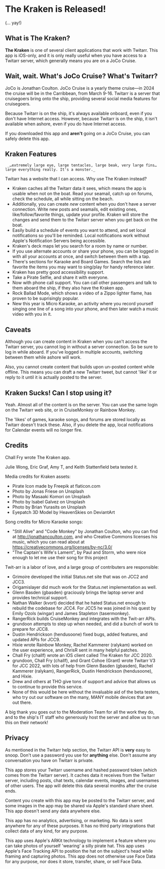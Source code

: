 # The Kraken is Released! #

(... yay!)

## What is The Kraken? ##

**The Kraken** is one of several client applications that work with Twitarr. This app is iOS-only, and it is only really useful when you have access to a Twitarr server, which generally means you are on a JoCo Cruise. 

## Wait, wait. What's JoCo Cruise? What's Twitarr? ##

JoCo is Jonathan Coulton. JoCo Cruise is a yearly theme cruise—in 2024 the cruise will be in the Carribbean, from March 9-16. Twitarr is a server that cruisegoers bring onto the ship, providing several social media features for cruisegoers.

Because Twitarr is on the ship, it's always available onboard, even if you don't have Internet access. However, because Twitarr is on the ship, it isn't available when ashore, even if you do have Internet access.

If you downloaded this app and **aren't** going on a JoCo Cruise, you can safely delete this app.

## Kraken Features ##

	 _…extremely large eye, large tentacles, large beak, very large fins…large everything really. It's a monster._

Twitarr has a website that I can access. Why use The Kraken instead?

 - Kraken caches all the Twitarr data it sees, which means the app is usable when not on the boat. Read your seamail, catch up on forums, check the schedule, all while sitting on the beach.
 - Additionally, you can create _new_ content when you don't have a server connection. Write new posts and seamails, edit existing ones, like/follow/favorite things, update your profile. Kraken will store the changes and send them to the Twitarr server when you get back on the boat.
 - Easily build a schedule of events you want to attend, and set local notifications so you'll be reminded. Local notifications work without Apple's Notification Servers being accessible.
 - Kraken's deck maps let you search for a room by name or number.
 - If you use alternate accounts or share your phone, you can be logged in with all your accounts at once, and switch between them with a tap.
 - There's sections for Karaoke and Board Games. Search the lists and favorite the items you may want to sing/play for handy reference later.
 - Kraken has pretty good accessibility support.
 - Take a Pirate Selfie, and share it with everyone.
 - Now with phone call support. You can call other passengers and talk to them aboard the ship, if they also have the Kraken app. 
 - Rock Ballad Mode, which shows a video of a Zippo lighter flame, has proven to be suprisingly popular.
 - New this year is Micro Karaoke, an activity where you record yourself singing one line of a song into your phone, and then later watch a music video with you in it.


## Caveats ##

Although you can create content in Kraken when you can't access the Twitarr server, you cannot log in without a server connection. So be sure to log in while aboard. If you've logged in multiple accounts, switching between them while ashore will work.

Also, you cannot create content that builds upon un-posted content while offline. This means you can draft a new Twitarr tweet, but cannot 'like' it or reply to it until it is actually posted to the server.

## Kraken Sucks! Can I stop using it? ##

Yeah. Almost all of the content is on the server. You can use the same login on the Twitarr web site, or in CruiseMonkey or Rainbow Monkey. 

The 'likes' of games, karaoke songs, and forums are stored locally as Twitarr doesn't track these. Also, if you delete the app, local notifications for Calendar events will no longer fire.

## Credits ##

Chall Fry wrote The Kraken app.

Julie Wong, Eric Graf, Amy T, and Keith Stattenfield beta tested it.

Media credits for Kraken assets:
 - Pirate Icon made by Freepik at flaticon.com
 - Photo by Jonas Friese on Unsplash
 - Photo by Masaaki Komori on Unsplash
 - Photo by Isabel Galvez on Unsplash
 - Photo by Brian Yurasits on Unsplash
 - Eyepatch 3D Model by HeavenSkies on DeviantArt

Song credits for Micro Karaoke songs:
  - "Still Alive" and "Code Monkey" by Jonathan Coulton, who you can find at http://jonathancoulton.com, and who Creative Commons licenses his music, which you can read about at https://creativecommons.org/licenses/by-nc/3.0/
  - "The Captain's Wife's Lament", by Paul and Storm, who were nice enough to let me use their song for this project


Twit-arr is a labor of love, and a large group of contributers are responsible:
- Grimoire developed the initial Status.net site that was on JCC2 and JCC3.
- Origamislayer did much work for the Status.net implementation as well.
- Glenn Basden (gbasden) graciously brings the laptop server and provides technical support.
- Nathan Walker (kvort) decided that he hated Status.net enough to rebuild the codebase for JCC4. For JCC5 he was joined in his quest 
by Emily Ozols (wingar) and James Stapleton (tasermonkey).
- RangerRick builds CruiseMonkey and integrates with the Twit-arr APIs.
- grundoon attempts to step up when needed, and did a bunch of work to prepare for JCC8.
- Dustin Hendrickson (hendusoone) fixed bugs, added features, and updated APIs for JCC9.
- Hixie wrote Rainbow Monkey, Rachel Kammerer (ralykam) worked on the user experience, and ChrisR sent in many helpful patches.
- Chall Fry (challf) wrote an iOS client called The Kraken for JCC 2020.
- grundoon, Chall Fry (challf), and Grant Cohoe (Grant) wrote Twitarr V3 for JCC 2022, with lots of help from Glenn Basden (gbasden), 
Rachel Kammerer (ralykam), RangerRick, Dustin Hendrickson (hendusoone), and Hixie.
- Drew and others at THO give tons of support and advice that allows us to continue to provide this service.
- None of this would be here without the invaluable aid of the beta testers, who try out our software on the many, MANY mobile devices 
that are out there.

A big thank you goes out to the Moderation Team for all the work they do, and to the ship's IT staff who generously host the server and allow us to run this on their network!

## Privacy ##

As mentioned in the Twitarr help section, the Twitarr API is **very** easy to snoop. Don't use a password you use for **anything** else. Don't assume any conversation you have on Twitarr is private.

This app stores your Twitarr username and hashed password token (which comes from the Twitarr server). It caches data it receives from the Twitarr server, including posts, chat texts, calendar events, images, and usernames of other users. The app will delete this data several months after the cruise ends.

Content you create with this app may be posted to the Twitarr server, and some images in the app may be shared via Apple's standard share sheet. This app doesn't send any data anywhere else.

This app has no analytics, advertising, or marketing. No data is sent anywhere for any of these purposes. It has no third party integrations that collect data of any kind, for any purpose.

This app uses Apple's ARKit technology to implement a feature where you can take photos of yourself 'wearing' a silly pirate hat. This app uses Apple's Face Tracking API to position the hat on the subject's head while framing and capturing photos. This app does not otherwise use Face Data for any purpose, nor does it store, transfer, share, or sell Face Data.
